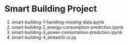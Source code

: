 # Smart Building Project

1. smart-building-1-handling-missing-data.ipynb
2. smart-building-2_energy-consumption-prediction.ipynb
3. smart-building-3_power-consumption-prediction.ipynb
4. smart-building-4_streamlit-ui.py


